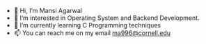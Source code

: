 - 👋 Hi, I’m Mansi Agarwal
- 👀 I’m interested in Operating System and Backend Development.
- 🌱 I’m currently learning C Programming techniques
- 📫 You can reach me on my email ma996@cornell.edu

<!---
Mansi1806/Mansi1806 is a ✨ special ✨ repository because its `README.md` (this file) appears on your GitHub profile.
You can click the Preview link to take a look at your changes.
--->
